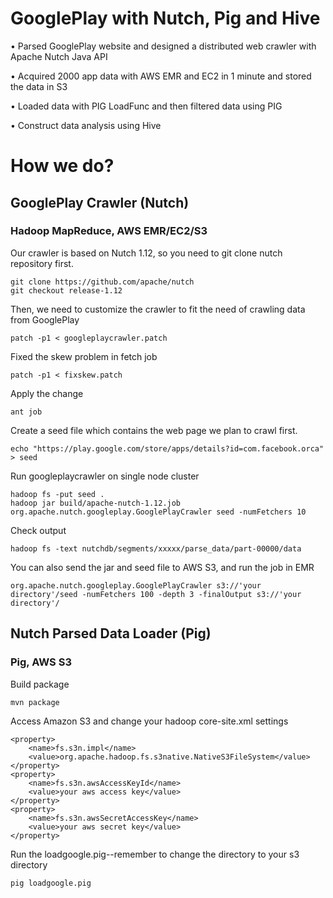 # GooglePlay with Nutch, Pig and Hive
•	Parsed GooglePlay website and designed a distributed web crawler with Apache Nutch Java API

•	Acquired 2000 app data with AWS EMR and EC2 in 1 minute and stored the data in S3

•	Loaded data with PIG LoadFunc and then filtered data using PIG

•	Construct data analysis using Hive
# How we do?
## GooglePlay Crawler (Nutch)
### Hadoop MapReduce, AWS EMR/EC2/S3
Our crawler is based on Nutch 1.12, so you need to git clone nutch repository first.
```
git clone https://github.com/apache/nutch
git checkout release-1.12
```
Then, we need to customize the crawler to fit the need of crawling data from GooglePlay
```
patch -p1 < googleplaycrawler.patch
```
Fixed the skew problem in fetch job
```
patch -p1 < fixskew.patch
```
Apply the change
```
ant job
```
Create a seed file which contains the web page we plan to crawl first.
```
echo "https://play.google.com/store/apps/details?id=com.facebook.orca" > seed
```
Run googleplaycrawler on single node cluster
```
hadoop fs -put seed .
hadoop jar build/apache-nutch-1.12.job org.apache.nutch.googleplay.GooglePlayCrawler seed -numFetchers 10
```
Check output
```
hadoop fs -text nutchdb/segments/xxxxx/parse_data/part-00000/data
```
You can also send the jar and seed file to AWS S3, and run the job in EMR
```
org.apache.nutch.googleplay.GooglePlayCrawler s3://'your directory'/seed -numFetchers 100 -depth 3 -finalOutput s3://'your directory'/
```
## Nutch Parsed Data Loader (Pig)
### Pig, AWS S3
Build package
```
mvn package
```
Access Amazon S3 and change your hadoop core-site.xml settings
```
<property>
    <name>fs.s3n.impl</name> 
    <value>org.apache.hadoop.fs.s3native.NativeS3FileSystem</value>
</property>
<property>
    <name>fs.s3n.awsAccessKeyId</name>
    <value>your aws access key</value>
</property>
<property>
    <name>fs.s3n.awsSecretAccessKey</name>
    <value>your aws secret key</value>
</property>
```
Run the loadgoogle.pig--remember to change the directory to your s3 directory
```
pig loadgoogle.pig
```
